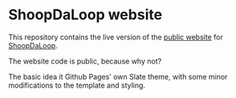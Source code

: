 # ShoopDaLoop website

This repository contains the live version of the [public website](https://sandervocke.github.io/shoopdaloop-website) for [ShoopDaLoop](https://github.com/SanderVocke/shoopdaloop).

The website code is public, because why not?

The basic idea it Github Pages' own Slate theme, with some minor modifications to the template and styling.
